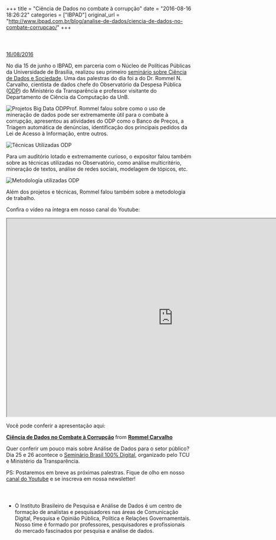+++
title = "Ciência de Dados no combate à corrupção"
date = "2016-08-16 18:26:22"
categories = ["IBPAD"]
original_url = "http://www.ibpad.com.br/blog/analise-de-dados/ciencia-de-dados-no-combate-corrupcao/"
+++

<header class="kopa-page-header-1">
</header>
<p id="main-content">
<section class="post-content">
<article class="entry-item">
<a href="http://www.ibpad.com.br/blog/analise-de-dados/ciencia-de-dados-no-combate-corrupcao/" class="single-post-date">
16/08/2016 </a>
<p>
No dia 15 de junho o IBPAD, em parceria com o Núcleo de Políticas
Públicas da Universidade de Brasília, realizou seu primeiro
<a href="http://ibpad.com.br/index.php/2016/07/14/seminario-do-ibpad-discute-ciencia-de-dados-como-metodologia-para-estudos-da-sociedade-e-politica/">seminário
sobre Ciência de Dados e Sociedade</a>. Uma das palestras do dia foi a
do Dr. Rommel N. Carvalho, cientista de dados chefe do Observatório da
Despesa Pública
(<a href="http://www.cgu.gov.br/assuntos/informacoes-estrategicas/observatorio-da-despesa-publica/observatorio-da-despesa-publica">ODP</a>)
do Ministério da Transparência e professor visitante do Departamento de
Ciência da Computação da UnB.
</p>
<p>
<img class="alignleft wp-image-1143 size-medium" src="https://i1.wp.com/ibpad.com.br/wp-content/uploads/2016/08/Projetos-Big-Data-ODP-300x169.png?resize=300%2C169" alt="Projetos Big Data ODP">Prof.
Rommel falou sobre como o uso de mineração de dados pode ser
extremamente útil para o combate à corrupção, apresentou as atividades
do ODP como o Banco de Preços, a Triagem automática de denúncias,
identificação dos principais pedidos da Lei de Acesso à Informação,
entre outros.
</p>
<p>
<img class="alignright wp-image-1144 size-medium" src="https://i2.wp.com/blogantigo.ibpad.com.br/wp-content/uploads/2016/08/T&#xE9;cnicas-Utilizadas-ODP-300x169.png?resize=300%2C169" alt="T&#xE9;cnicas Utilizadas ODP">
</p>
<p>
Para um auditório lotado e extremamente curioso, o expositor falou
também sobre as técnicas utilizadas no Observatório, como análise
multicritério, mineração de textos, análise de redes sociais, modelagem
de tópicos, etc.
</p>
<p>
<img class="alignleft wp-image-1142 size-medium" src="https://i1.wp.com/ibpad.com.br/wp-content/uploads/2016/08/Metodologia-utilizadas-ODP-300x169.png?resize=300%2C169" alt="Metodologia utilizadas ODP">
</p>
<p>
Além dos projetos e técnicas, Rommel falou também sobre a metodologia de
trabalho.
</p>
<p>
Confira o vídeo na íntegra em nosso canal do Youtube:
</p>
<p>
<span
class="embed-youtube"><iframe class="youtube-player" width="900" height="537" src="http://www.youtube.com/embed/OQtxja08oro?version=3&amp;rel=1&amp;fs=1&amp;autohide=2&amp;showsearch=0&amp;showinfo=1&amp;iv_load_policy=1&amp;wmode=transparent"></iframe></span>
</p>
<p>
Você pode conferir a apresentação aqui:
</p>
<strong>
<a href="https://www.slideshare.net/rommelnc/cincia-de-dados-no-combate-corrupo">Ciência
de Dados no Combate à Corrupção</a> </strong> from
<strong><a href="http://www.slideshare.net/rommelnc">Rommel
Carvalho</a></strong>

<p>
Quer conferir um pouco mais sobre Análise de Dados para o setor público?
Dia 25 e 26 acontece o
<a href="http://www.brasildigital.gov.br/">Seminário Brasil 100%
Digital</a>, organizado pelo TCU e Ministério da Transparência.
</p>
<p>
PS: Postaremos em breve as próximas palestras. Fique de olho em nosso
<a href="https://www.youtube.com/channel/UCusj_KeGRAHxZe7LUfGyKAw">canal
do Youtube</a> e se inscreva em nossa newsletter!
</p>

</article>
<ul>
<li>
<header class="clearfix">
</header>
<p>
O Instituto Brasileiro de Pesquisa e Análise de Dados é um centro de
formação de analistas e pesquisadores nas áreas de Comunicação Digital,
Pesquisa e Opinião Pública, Política e Relações Governamentais. Nosso
time é formado por professores, pesquisadores e profissionais do mercado
fascinados por pesquisa e análise de dados.
</p>

</li>
</ul>

</section>
</p>
<a href="http://www.ibpad.com.br/blog/analise-de-dados/ciencia-de-dados-no-combate-corrupcao/#" class="scroll-up"><span
class="ti-arrow-up"></span></a>


